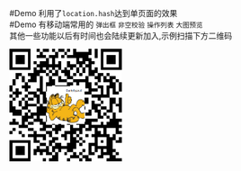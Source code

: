 #Demo 利用了`location.hash`达到单页面的效果<br>
#Demo 有移动端常用的 `弹出框`  `非空校验`  `操作列表`  `大图预览`<br>
其他一些功能以后有时间也会陆续更新加入,示例扫描下方二维码<br>

  <img src='json/dantyli.png' width='200' height='200' margin='10'>
